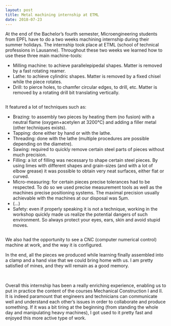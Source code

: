 ```yaml
---
layout: post
title: Metal machining internship at ETML
date: 2018-07-23
---
```


At the end of the Bachelor’s fourth semester, Microengineering students from EPFL have to do a two weeks machining internship during their summer holidays. The internship took place at ETML (school of technical professions in Lausanne). Throughout these two weeks we learned how to use these three main machine-tools:
- Milling machine: to achieve parallelepipedal shapes. Matter is removed by a fast rotating reamer.
- Lathe: to achieve cylindric shapes. Matter is removed by a fixed chisel while the piece rotates.
- Drill: to pierce holes, to chamfer circular edges, to drill, etc. Matter is removed by a rotating drill bit translating vertically.

<img class="img_post" src="../../../../assets/2018-06-30-post-ETML-machining-internship/usinage_00.jpg" alt="" />

It featured a lot of techniques such as:
- Brazing: to assembly two pieces by heating them (no fusion) with a neutral flame (oxygen+acetylen at 3200°C) and adding a filler metal (other techniques exists).
- Tapping: done either by hand or with the lathe.
- Threading: done with the lathe (multiple procedures are possible depending on the diametre).
- Sawing: required to quickly remove certain steel parts of pieces without much precision.
- Filling: a lot of filling was necessary to shape certain steel pieces. By using limes with different shapes and grain-sizes (and with a lot of elbow grease) it was possible to obtain very neat surfaces, either flat or curved.
- Micro-measuring: for certain pieces precise tolerances had to be respected. To do so we used precise measurement tools as well as the machines precise positioning systems. The maximal precision usually achievable with the machines at our disposal was 5µm.
- (…)
- Safety: even if properly speaking it is not a technique, working in the workshop quickly made us realize the potential dangers of such environment. So always protect your eyes, ears, skin and avoid stupid moves.

<img class="img_post" src="../../../../assets/2018-06-30-post-ETML-machining-internship/usinage_01.jpg" alt="" />

We also had the opportunity to see a CNC (computer numerical control) machine at work, and the way it is configured.

In the end, all the pieces we produced while learning finally assembled into a clamp and a hand vise that we could bring home with us. I am pretty satisfied of mines, and they will remain as a good memory.

<img class="img_post" src="../../../../assets/2018-06-30-post-ETML-machining-internship/usinage_02.jpg" alt="" />

<img class="img_post" src="../../../../assets/2018-06-30-post-ETML-machining-internship/usinage_03.jpg" alt="" />

Overall this internship has been a really enriching experience, enabling us to put in practice the content of the courses Mechanical Construction I and II. It is indeed paramount that engineers and technicians can communicate well and understand each other’s issues in order to collaborate and produce something. If it was a bit tiring at the beginning (from standing the whole day and manipulating heavy machines), I got used to it pretty fast and enjoyed this more active type of work.